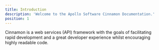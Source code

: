 ```yaml
---
title: Introduction
description: 'Welcome to the Apollo Software Cinnamon Documentation.'
position: 1
---
```


Cinnamon is a web services (API) framework with the goals of facilitating rapid development and a great developer
experience whilst encouraging highly readable code.
